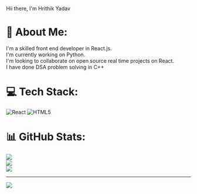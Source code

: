 Hii there, I'm Hrithik Yadav
# 💫 About Me:
I'm a skilled front end developer in React.js.<br>I'm currently working on Python.<br>I'm looking to collaborate on open source real time projects on React.<br>I have done DSA problem solving in C++<br>


# 💻 Tech Stack:
![React](https://img.shields.io/badge/react-%2320232a.svg?style=for-the-badge&logo=react&logoColor=%2361DAFB) ![HTML5](https://img.shields.io/badge/html5-%23E34F26.svg?style=for-the-badge&logo=html5&logoColor=white)
# 📊 GitHub Stats:
![](https://github-readme-stats.vercel.app/api?username=Hrithik2211&theme=dark&hide_border=false&include_all_commits=false&count_private=false)<br/>
![](https://github-readme-streak-stats.herokuapp.com/?user=Hrithik2211&theme=dark&hide_border=false)<br/>
![](https://github-readme-stats.vercel.app/api/top-langs/?username=Hrithik2211&theme=dark&hide_border=false&include_all_commits=false&count_private=false&layout=compact)

---
[![](https://visitcount.itsvg.in/api?id=Hrithik2211&icon=0&color=6)](https://visitcount.itsvg.in)

<!-- Proudly created with GPRM ( https://gprm.itsvg.in ) -->
